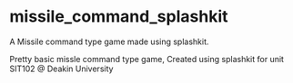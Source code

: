 # missile_command_splashkit
A Missile command type game made using splashkit.

Pretty basic missle command type game,
Created using splashkit for unit SIT102 @ Deakin University
